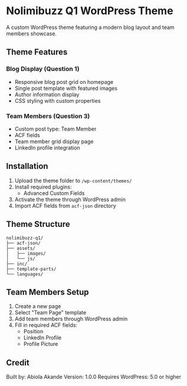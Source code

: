 # Nolimibuzz Q1 WordPress Theme

A custom WordPress theme featuring a modern blog layout and team members showcase.

## Theme Features

### Blog Display (Question 1)
- Responsive blog post grid on homepage
- Single post template with featured images
- Author information display
- CSS styling with custom properties

### Team Members (Question 3)
- Custom post type: Team Member
- ACF fields
- Team member grid display page
- LinkedIn profile integration

## Installation

1. Upload the theme folder to `/wp-content/themes/`
2. Install required plugins:
   - Advanced Custom Fields
3. Activate the theme through WordPress admin
4. Import ACF fields from `acf-json` directory

## Theme Structure

```
nolimibuzz-q1/
├── acf-json/
├── assets/
│   ├── images/
│   └── js/
├── inc/
├── template-parts/
└── languages/
```

## Team Members Setup

1. Create a new page
2. Select "Team Page" template
3. Add team members through WordPress admin
4. Fill in required ACF fields:
   - Position
   - LinkedIn Profile
   - Profile Picture

## Credit

Built by: Abiola Akande
Version: 1.0.0
Requires WordPress: 5.0 or higher